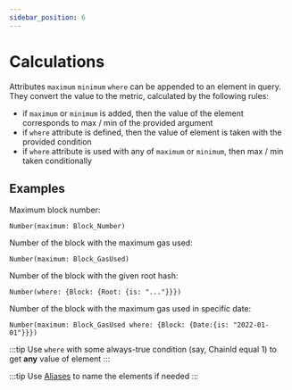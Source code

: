 ```yaml
---
sidebar_position: 6
---
```


# Calculations

Attributes ```maximum``` ```minimum``` ```where``` can be appended to an element in query.
They convert the value to the metric, calculated by the following rules:

* if ```maximum``` or ```minimum``` is added, then the value of the element corresponds to max / min of the provided argument
* if ```where``` attribute is defined, then the value of element is taken with the provided condition
* if ```where``` attribute is used with any of ```maximum``` or ```minimum```, then max / min taken conditionally

## Examples

Maximum block number:

```
Number(maximum: Block_Number)
```

Number of the block with the maximum gas used:

```
Number(maximum: Block_GasUsed)
```

Number of the block with the given root hash:

```
Number(where: {Block: {Root: {is: "..."}}})
```

Number of the block with the maximum gas used in specific date:

```
Number(maximum: Block_GasUsed where: {Block: {Date:{is: "2022-01-01"}}})
```
:::tip
Use ```where``` with some always-true condition (say, ChainId equal 1) to get **any** value of element
:::

:::tip 
Use [Aliases](metrics/alias) to name the elements if needed
:::